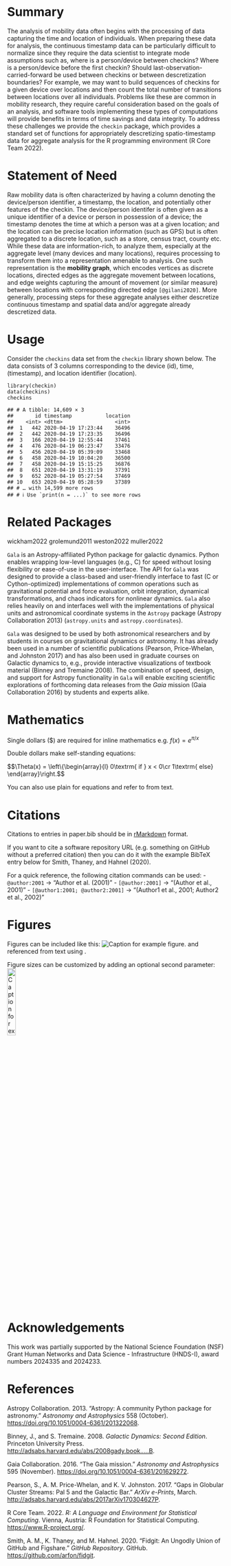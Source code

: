 # Summary

The analysis of mobility data often begins with the processing of data
capturing the time and location of individuals. When preparing these
data for analysis, the continuous timestamp data can be particularly
difficult to normalize since they require the data scientist to
integrate mode assumptions such as, where is a person/device between
checkins? Where is a person/device before the first checkin? Should
last-observation-carried-forward be used between checkins or between
descretization boundaries? For example, we may want to build sequences
of checkins for a given device over locations and then count the total
number of transitions between locations over all individuals. Problems
like these are common in mobility research, they require careful
consideration based on the goals of an analysis, and software tools
implementing these types of computations will provide benefits in terms
of time savings and data integrity. To address these challenges we
provide the `checkin` package, which provides a standard set of
functions for appropriately descretizing spatio-timestamp data for
aggregate analysis for the R programming environment (R Core Team 2022).

# Statement of Need

Raw mobility data is often characterized by having a column denoting the
device/person identifier, a timestamp, the location, and potentially
other features of the checkin. The device/person identifer is often
given as a unique identifier of a device or person in possession of a
device; the timestamp denotes the time at which a person was at a given
location; and the location can be precise location information (such as
GPS) but is often aggregated to a discrete location, such as a store,
census tract, county etc. While these data are information-rich, to
analyze them, especially at the aggregate level (many devices and many
locations), requires processing to transform them into a representation
amenable to analysis. One such representation is the **mobility graph**,
which encodes vertices as discrete locations, directed edges as the
aggregate movement between locations, and edge weights capturing the
amount of movement (or similar measure) between locations with
corresponding directed edge `[@gilani2020]`. More generally, processing
steps for these aggregate analyses either descretize continuous
timestamp and spatial data and/or aggregate already descretized data.

# Usage

Consider the `checkins` data set from the `checkin` library shown below.
The data consists of 3 columns corresponding to the device (id), time,
(timestamp), and location identifier (location).

    library(checkin)
    data(checkins)
    checkins

    ## # A tibble: 14,609 × 3
    ##       id timestamp           location
    ##    <int> <dttm>                 <int>
    ##  1   442 2020-04-19 17:23:44    36496
    ##  2   442 2020-04-19 17:23:35    36496
    ##  3   166 2020-04-19 12:55:44    37461
    ##  4   476 2020-04-19 06:23:47    33476
    ##  5   456 2020-04-19 05:39:09    33468
    ##  6   458 2020-04-19 10:04:20    36500
    ##  7   458 2020-04-19 15:15:25    36876
    ##  8   651 2020-04-19 13:31:19    37391
    ##  9   652 2020-04-19 05:27:54    37469
    ## 10   653 2020-04-19 05:28:59    37389
    ## # … with 14,599 more rows
    ## # ℹ Use `print(n = ...)` to see more rows

# Related Packages

wickham2022 grolemund2011 weston2022 muller2022

`Gala` is an Astropy-affiliated Python package for galactic dynamics.
Python enables wrapping low-level languages (e.g., C) for speed without
losing flexibility or ease-of-use in the user-interface. The API for
`Gala` was designed to provide a class-based and user-friendly interface
to fast (C or Cython-optimized) implementations of common operations
such as gravitational potential and force evaluation, orbit integration,
dynamical transformations, and chaos indicators for nonlinear dynamics.
`Gala` also relies heavily on and interfaces well with the
implementations of physical units and astronomical coordinate systems in
the `Astropy` package (Astropy Collaboration 2013) (`astropy.units` and
`astropy.coordinates`).

`Gala` was designed to be used by both astronomical researchers and by
students in courses on gravitational dynamics or astronomy. It has
already been used in a number of scientific publications (Pearson,
Price-Whelan, and Johnston 2017) and has also been used in graduate
courses on Galactic dynamics to, e.g., provide interactive
visualizations of textbook material (Binney and Tremaine 2008). The
combination of speed, design, and support for Astropy functionality in
`Gala` will enable exciting scientific explorations of forthcoming data
releases from the *Gaia* mission (Gaia Collaboration 2016) by students
and experts alike.

# Mathematics

Single dollars ($) are required for inline mathematics
e.g. *f*(*x*) = *e*<sup>*π*/*x*</sup>

Double dollars make self-standing equations:

$$\Theta(x) = \left\\{\begin{array}{l}
0\textrm{ if } x &lt; 0\cr
1\textrm{ else}
\end{array}\right.$$

You can also use plain for equations and refer to from text.

# Citations

Citations to entries in paper.bib should be in
[rMarkdown](http://rmarkdown.rstudio.com/authoring_bibliographies_and_citations.html)
format.

If you want to cite a software repository URL (e.g. something on GitHub
without a preferred citation) then you can do it with the example BibTeX
entry below for Smith, Thaney, and Hahnel (2020).

For a quick reference, the following citation commands can be used: -
`@author:2001` -&gt; “Author et al. (2001)” - `[@author:2001]` -&gt;
“(Author et al., 2001)” - `[@author1:2001; @author2:2001]` -&gt;
“(Author1 et al., 2001; Author2 et al., 2002)”

# Figures

Figures can be included like this: ![Caption for example
figure.](figure.png) and referenced from text using .

Figure sizes can be customized by adding an optional second parameter:
<img src="figure.png" style="width:20.0%"
alt="Caption for example figure." />

# Acknowledgements

This work was partially supported by the National Science Foundation
(NSF) Grant Human Networks and Data Science - Infrastructure (HNDS-I),
award numbers 2024335 and 2024233.

# References

Astropy Collaboration. 2013. “<span class="nocase">Astropy: A community
Python package for astronomy</span>.” *Astronomy and Astrophysics* 558
(October). <https://doi.org/10.1051/0004-6361/201322068>.

Binney, J., and S. Tremaine. 2008. *Galactic Dynamics: Second Edition*.
Princeton University Press.
<http://adsabs.harvard.edu/abs/2008gady.book.....B>.

Gaia Collaboration. 2016. “<span class="nocase">The Gaia
mission</span>.” *Astronomy and Astrophysics* 595 (November).
<https://doi.org/10.1051/0004-6361/201629272>.

Pearson, S., A. M. Price-Whelan, and K. V. Johnston. 2017. “<span
class="nocase">Gaps in Globular Cluster Streams: Pal 5 and the Galactic
Bar</span>.” *ArXiv e-Prints*, March.
<http://adsabs.harvard.edu/abs/2017arXiv170304627P>.

R Core Team. 2022. *R: A Language and Environment for Statistical
Computing*. Vienna, Austria: R Foundation for Statistical Computing.
<https://www.R-project.org/>.

Smith, A. M., K. Thaney, and M. Hahnel. 2020. “Fidgit: An Ungodly Union
of GitHub and Figshare.” *GitHub Repository*. GitHub.
<https://github.com/arfon/fidgit>.
